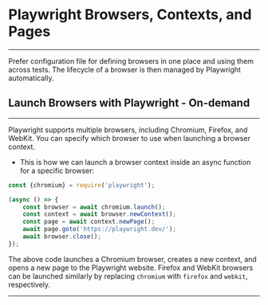 # Playwright Browsers, Contexts, and Pages

***

Prefer configuration file for defining browsers in one place and using them across tests.
The lifecycle of a browser is then managed by Playwright automatically.

## Launch Browsers with Playwright - On-demand

***
Playwright supports multiple browsers, including Chromium, Firefox, and WebKit. You can specify which browser to use
when launching a browser context.

- This is how we can launch a browser context inside an async function for a specific browser:

```typescript
const {chromium} = require('playwright');

(async () => {
    const browser = await chromium.launch();
    const context = await browser.newContext();
    const page = await context.newPage();
    await page.goto('https://playwright.dev/');
    await browser.close();
});
```

The above code launches a Chromium browser, creates a new context, and opens a new page to the Playwright website.
Firefox and WebKit browsers can be launched similarly by replacing `chromium` with `firefox` and `webkit`, respectively.

***
